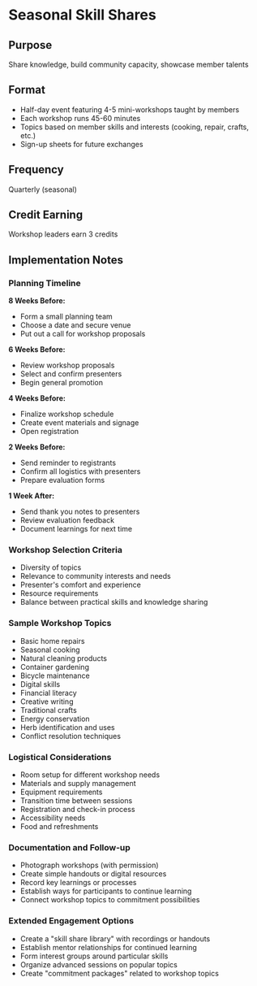 # Seasonal Skill Shares

## Purpose
Share knowledge, build community capacity, showcase member talents

## Format
- Half-day event featuring 4-5 mini-workshops taught by members
- Each workshop runs 45-60 minutes
- Topics based on member skills and interests (cooking, repair, crafts, etc.)
- Sign-up sheets for future exchanges

## Frequency
Quarterly (seasonal)

## Credit Earning
Workshop leaders earn 3 credits

## Implementation Notes

### Planning Timeline
**8 Weeks Before:**
- Form a small planning team
- Choose a date and secure venue
- Put out a call for workshop proposals

**6 Weeks Before:**
- Review workshop proposals
- Select and confirm presenters
- Begin general promotion

**4 Weeks Before:**
- Finalize workshop schedule
- Create event materials and signage
- Open registration

**2 Weeks Before:**
- Send reminder to registrants
- Confirm all logistics with presenters
- Prepare evaluation forms

**1 Week After:**
- Send thank you notes to presenters
- Review evaluation feedback
- Document learnings for next time

### Workshop Selection Criteria
- Diversity of topics
- Relevance to community interests and needs
- Presenter's comfort and experience
- Resource requirements
- Balance between practical skills and knowledge sharing

### Sample Workshop Topics
- Basic home repairs
- Seasonal cooking
- Natural cleaning products
- Container gardening
- Bicycle maintenance
- Digital skills
- Financial literacy
- Creative writing
- Traditional crafts
- Energy conservation
- Herb identification and uses
- Conflict resolution techniques

### Logistical Considerations
- Room setup for different workshop needs
- Materials and supply management
- Equipment requirements
- Transition time between sessions
- Registration and check-in process
- Accessibility needs
- Food and refreshments

### Documentation and Follow-up
- Photograph workshops (with permission)
- Create simple handouts or digital resources
- Record key learnings or processes
- Establish ways for participants to continue learning
- Connect workshop topics to commitment possibilities

### Extended Engagement Options
- Create a "skill share library" with recordings or handouts
- Establish mentor relationships for continued learning
- Form interest groups around particular skills
- Organize advanced sessions on popular topics
- Create "commitment packages" related to workshop topics